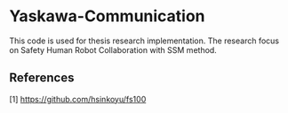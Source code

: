 # Yaskawa-Communication
This code is used for thesis research implementation.
The research focus on Safety Human Robot Collaboration with SSM method.

## References
[1] https://github.com/hsinkoyu/fs100
